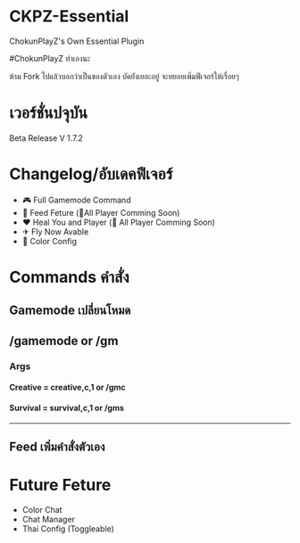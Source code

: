 # CKPZ-Essential
ChokunPlayZ's Own Essential Plugin

#ChokunPlayZ ทำเองนะ

ห้าม Fork ไปแล้วบอกว่าเป็นของตัวเอง
บัคยังเยอะอยู่ จะทยอยเพิ่มฟีเจอร์ให้เรื่อยๆ

# เวอร์ชั่นปจุบัน

Beta Release V 1.7.2
#  Changelog/อับเดคฟีเจอร์
 -  🎮 Full Gamemode Command
 -  🍔 Feed Feture (🧑All Player Comming Soon)
 -  ❤ Heal You and Player (🧑 All Player Comming Soon)
 -  ✈ Fly Now Avable
 -  🌈 Color Config
# Commands คำสั่ง
## Gamemode เปลี่ยนโหมด
## /gamemode or /gm
###   Args
####   Creative = creative,c,1 or /gmc
####   Survival = survival,c,1 or /gms
---
##  Feed เพิ่มคำสั่งตัวเอง

#  Future Feture
 - Color Chat
 - Chat Manager
 - Thai Config (Toggleable)
